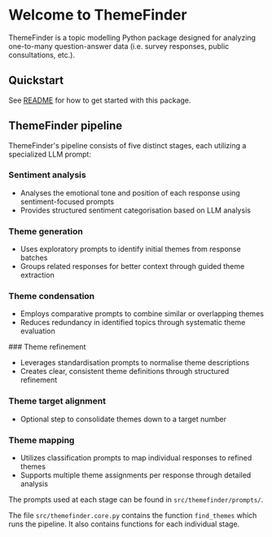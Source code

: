 # Welcome to ThemeFinder

ThemeFinder is a topic modelling Python package designed for analyzing one-to-many question-answer data (i.e. survey responses, public consultations, etc.).


## Quickstart
See [README](https://github.com/i-dot-ai/themefinder) for how to get started with this package.


## ThemeFinder pipeline

ThemeFinder's pipeline consists of five distinct stages, each utilizing a specialized LLM prompt:

### Sentiment analysis
- Analyses the emotional tone and position of each response using sentiment-focused prompts
- Provides structured sentiment categorisation based on LLM analysis

### Theme generation
- Uses exploratory prompts to identify initial themes from response batches
- Groups related responses for better context through guided theme extraction

### Theme condensation
- Employs comparative prompts to combine similar or overlapping themes
- Reduces redundancy in identified topics through systematic theme evaluation

### Theme refinement
- Leverages standardisation prompts to normalise theme descriptions
- Creates clear, consistent theme definitions through structured refinement

### Theme target alignment
- Optional step to consolidate themes down to a target number

### Theme mapping
- Utilizes classification prompts to map individual responses to refined themes
- Supports multiple theme assignments per response through detailed analysis


The prompts used at each stage can be found in `src/themefinder/prompts/`.

The file `src/themefinder.core.py` contains the function `find_themes` which runs the pipeline. It also contains functions for each individual stage.